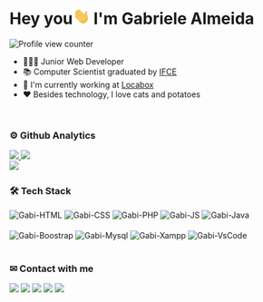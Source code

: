 <h1 align="left">Hey you<img src="https://raw.githubusercontent.com/ABSphreak/ABSphreak/master/gifs/Hi.gif" width="30px"> I'm Gabriele Almeida </h1>

<p align="left"><img src="https://komarev.com/ghpvc/?username=GabrieleAlmeida&style=flat-square&color=blueviolet" alt="Profile view counter"/></p>

 - 👩🏽‍💻 Junior Web Developer
 - 📚 Computer Scientist graduated by [IFCE](https://ifce.edu.br/)
 - 🔭 I'm currently working at [Locabox](https://locabox.com.br/)
 - ❤ Besides technology, I love cats and potatoes


<br>

<h3 align="left">
    <a>⚙️&nbspGithub Analytics</a>
</h3>
 
<div style="display: inline_block">
  <a href="https://github.com/GabrieleAlmeida">
  <img height="150em" src="https://github-readme-stats.vercel.app/api?username=GabrieleAlmeida&show_icons=true&theme=radical&include_all_commits=true&count_private=true"/>
  <img height="150em" src="https://github-readme-stats.vercel.app/api/top-langs/?username=GabrieleAlmeida&layout=compact&langs_count=7&theme=radical"/>
</div>
 
 <img height="300em" src="https://activity-graph.herokuapp.com/graph?username=GabrieleAlmeida&bg_color=141321&hide_border=true&color=fe428e&line=a9fef7&point=fe428e"/>
    
<br>
  
<h3 align="left">
    <a>🛠&nbspTech Stack</a>
</h3>
  
<div style="display: inline_block">
  <img align="center" alt="Gabi-HTML" title="HTML" src="https://img.shields.io/badge/HTML5-E34F26?style=for-the-badge&logo=html5&logoColor=white"> 
  <img align="center" alt="Gabi-CSS" title="CSS" src="https://img.shields.io/badge/CSS3-1572B6?style=for-the-badge&logo=css3&logoColor=white">
  <img align="center" alt="Gabi-PHP" title="PHP" src="https://img.shields.io/badge/PHP-777BB4?style=for-the-badge&logo=php&logoColor=white">
  <img align="center" alt="Gabi-JS" title="JS" src="https://img.shields.io/badge/JavaScript-323330?style=for-the-badge&logo=javascript&logoColor=F7DF1E">
  <img align="center" alt="Gabi-Java" title="Java" src="https://img.shields.io/badge/Java-ED8B00?style=for-the-badge&logo=java&logoColor=white">
</div>
 
 <div style="display: inline_block"><br>
    <img align="center" alt="Gabi-Boostrap" title="Boostrap" src="https://img.shields.io/badge/Bootstrap-563D7C?style=for-the-badge&logo=bootstrap&logoColor=white">
    <img align="center" alt="Gabi-Mysql" title="Mysql" src="https://img.shields.io/badge/MySQL-00000F?style=for-the-badge&logo=mysql&logoColor=white"> 
    <img align="center" alt="Gabi-Xampp" title="Xampp" src="https://img.shields.io/badge/Xampp-F37623?style=for-the-badge&logo=xampp&logoColor=white">
    <img align="center" alt="Gabi-VsCode" title="VsCode" src="https://img.shields.io/badge/Visual_Studio_Code-0078D4?style=for-the-badge&logo=visual%20studio%20code&logoColor=white">
 </div><br>
 
 
<h3 align="left">
    <a>✉&nbspContact with me</a>
</h3>
  
<div style="display: inline_block">
  <a href="https://www.linkedin.com/in/noogabe" target="_blank"><img src="https://img.shields.io/badge/-LinkedIn-%230077B5?style=for-the-badge&logo=linkedin&logoColor=white"></a> 
  <a href="https://instagram.com/noogabe" target="_blank"><img src="https://img.shields.io/badge/-Instagram-%23E4405F?style=for-the-badge&logo=instagram&logoColor=white"></a>
   <a href="https://facebook.com/noogabe" target="_blank"><img src="https://img.shields.io/badge/Facebook-%231877F2.svg?style=for-the-badge&logo=Facebook&logoColor=white"></a>
 <a href="mailto:naogabe@gmail.com" target="_blank"><img src="https://img.shields.io/badge/Gmail-D14836?style=for-the-badge&logo=gmail&logoColor=white"></a>
  <a href = "https://open.spotify.com/user/12158162993" target="_blank"><img src="https://img.shields.io/badge/-Spotify-%23333?style=for-the-badge&logo=spotify&logoColor=green"></a>
</div><br>
 
 <!--
<h3 align="left">
  <a>👩🏽‍💻&nbspMy Contributions</a>
</h3>

<p align="left"><img src="https://github.com/GabrieleAlmeida/GabrieleAlmeida/blob/output/github-contribution-grid-snake.svg" alt="Profile view counter"/></p>-->

 
  

  



